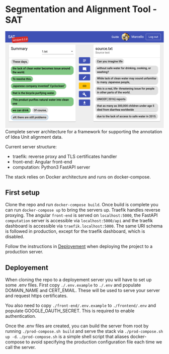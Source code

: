# Segmentation and Alignment Tool - SAT
![screenshot](./tool_screenshot.png)
Complete server architecture for a framework for supporting the annotation of Idea Unit alignment data.

Current server structure:
 - traefik: reverse proxy and TLS certificates handler
 - front-end: Angular front-end
 - computation: Python3 FastAPI server

The stack relies on Docker architecture and runs on docker-compose.

## First setup
Clone the repo and run `docker-compose build`.
Once build is complete you can run `docker-compose up` to bring the servers up.
Traefik handles reverse proxying.
The angular `front-end` is served on `localhost:5000`, the FastAPI `computation` server is accessible via `localhost:5000/api` and the traefik dashboard is accessible via `traefik.localhost:5000`.
The same URI schema is followed in production, except for the traefik dashboard, which is disabled.

Follow the instructions in [Deployement](##Deployement) when deploying the project to a production server.

## Deployement
When cloning the repo to a deployement server you will have to set up some .env files.
First copy `./.env.example` to `./.env` and populate DOMAIN_NAME and CERT_EMAIL.
These will be used to serve your server and request https certificates.

You also need to copy `./front-end/.env.example` to `./frontend/.env` and populate GOOGLE_OAUTH_SECRET. This is required to enable authentication.

Once the .env files are created, you can build the server from root by running `./prod-compose.sh build` and serve the stack via `./prod-compose.sh up -d`.
`./prod-compose.sh` is a simple shell script that aliases docker-compose to avoid specifying the production configuration file each time we call the server.
